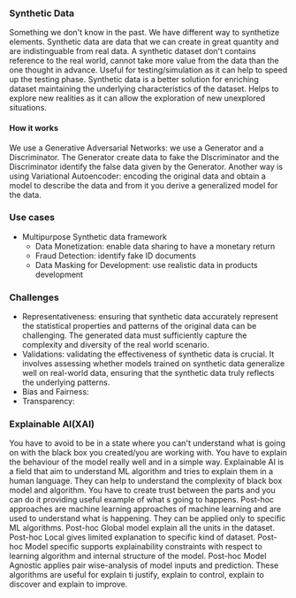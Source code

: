 ### Synthetic Data
Something we don't know in the past. 
We have different way to synthetize elements.
Synthetic data are data that we can create in great quantity and are indistinguable from real data. A synthetic dataset don't contains reference to the real world, cannot take more value from the data than the one thought in advance. Useful for testing/simulation as it can help to speed up the testing phase. Synthetic data is a better solution for enriching dataset maintaining the underlying characteristics of the dataset. 
Helps to explore new realities as it can allow the exploration of new unexplored situations.
#### How it works
We use a Generative Adversarial Networks: we use a Generator and a Discriminator. The Generator create data to fake the DIscriminator and the Discriminator identify the false data given by the Generator. Another way is using Variational Autoencoder: encoding the original data and obtain a model to describe the data and from it you derive a generalized model for the data. 
### Use cases
- Multipurpose Synthetic data framework
	- Data Monetization: enable data sharing to have a monetary return
	- Fraud Detection: identify fake ID documents
	- Data Masking for Development: use realistic data in products development
### Challenges
- Representativeness: ensuring that synthetic data accurately represent the statistical properties and patterns of the original data can be challenging. The generated data must sufficiently capture the complexity and diversity of the real world scenario.
- Validations: validating the effectiveness of synthetic data is crucial. It involves assessing whether models trained on synthetic data generalize well on real-world data, ensuring that the synthetic data truly reflects the underlying patterns. 
- Bias and Fairness: 
- Transparency: 
### Explainable AI(XAI)
You have to avoid to be in a state where you can't understand what is going on with the black box you created/you are working with. You have to explain the behaviour of the model really well and in a simple way. 
Explainable AI is a field that aim to understand ML algorithm and tries to explain them in a human language.
They can help to understand the complexity of black box model and algorithm. You have to create trust between the parts and you can do it providing useful example of what s going to happens.
Post-hoc approaches are machine learning approaches of machine learning and are used to understand what is happening. They can be applied only to specific ML algorithms. Post-hoc Global model explain all the units in the dataset. Post-hoc Local gives limited explanation to specific kind of dataset. Post-hoc Model specific supports explainability constraints with respect to learning algorithm and internal structure of the model. Post-hoc Model Agnostic applies pair wise-analysis of model inputs and prediction.
These algorithms are useful for explain ti justify, explain to control, explain to discover and explain to improve.
